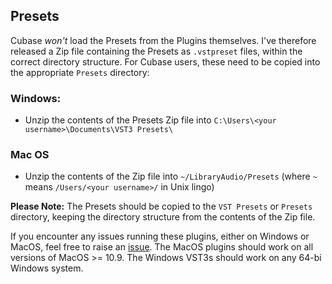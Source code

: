 ## Presets ##
Cubase *won't* load the Presets from the Plugins themselves. I've therefore released a Zip file containing the Presets as `.vstpreset` files, within the correct directory structure. For Cubase users, these need to be copied into the appropriate `Presets` directory:

### Windows: ###

- Unzip the contents of the Presets Zip file into `C:\Users\<your username>\Documents\VST3 Presets\`

### Mac OS ###

- Unzip the contents of the Zip file into `~/LibraryAudio/Presets`
(where `~` means `/Users/<your username>/` in Unix lingo)

**Please Note:** The Presets should be copied to the `VST Presets` or `Presets` directory, keeping the directory structure from the contents of the Zip file. 

If you encounter any issues running these plugins, either on Windows or MacOS, feel free to raise an [issue](https://github.com/DoomyDwyer/ASPiKProjects/issues). The MacOS plugins should work on all versions of MacOS >= 10.9. The Windows VST3s should work on any 64-bi Windows system.